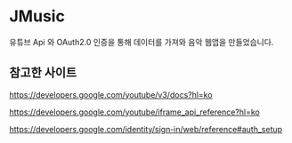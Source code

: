 # JMusic
유튜브 Api 와 OAuth2.0 인증을 통해 데이터를 가져와 음악 웹앱을 만들었습니다.

## 참고한 사이트
https://developers.google.com/youtube/v3/docs?hl=ko

https://developers.google.com/youtube/iframe_api_reference?hl=ko

https://developers.google.com/identity/sign-in/web/reference#auth_setup
